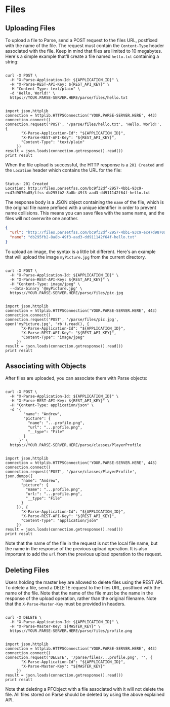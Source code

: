 # Files

## Uploading Files

To upload a file to Parse, send a POST request to the files URL, postfixed with the name of the file. The request must contain the `Content-Type` header associated with the file. Keep in mind that files are limited to 10 megabytes. Here's a simple example that'll create a file named `hello.txt` containing a string:

<div class="language-toggle">
<pre><code class="bash">
curl -X POST \
  -H "X-Parse-Application-Id: <span class="custom-parse-server-appid">${APPLICATION_ID}</span>" \
  -H "X-Parse-REST-API-Key: <span class="custom-parse-server-restapikey">${REST_API_KEY}</span>" \
  -H "Content-Type: text/plain" \
  -d 'Hello, World!' \
  <span class="custom-parse-server-protocol">https</span>://<span class="custom-parse-server-url">YOUR.PARSE-SERVER.HERE</span><span class="custom-parse-server-mount">/parse/</span>files/hello.txt
</code></pre>
<pre><code class="python">
import json,httplib
connection = httplib.HTTPSConnection('<span class="custom-parse-server-url">YOUR.PARSE-SERVER.HERE</span>', 443)
connection.connect()
connection.request('POST', '<span class="custom-parse-server-mount">/parse/</span>files/hello.txt', 'Hello, World!', {
       "X-Parse-Application-Id": "<span class="custom-parse-server-appid">${APPLICATION_ID}</span>",
       "X-Parse-REST-API-Key": "<span class="custom-parse-server-restapikey">${REST_API_KEY}</span>",
       "Content-Type": "text/plain"
     })
result = json.loads(connection.getresponse().read())
print result
</code></pre>
</div>

When the file upload is successful, the HTTP response is a `201 Created` and the `Location` header which contains the URL for the file:

<pre><code class="javascript">
Status: 201 Created
Location: http://files.parsetfss.com/bc9f32df-2957-4bb1-93c9-ec47d9870a05/tfss-db295fb2-8a8b-49f3-aad3-dd911142f64f-hello.txt
</code></pre>

The response body is a JSON object containing the `name` of the file, which is the original file name prefixed with a unique identifier in order to prevent name collisions. This means you can save files with the same name, and the files will not overwrite one another.

```json
{
  "url": "http://files.parsetfss.com/bc9f32df-2957-4bb1-93c9-ec47d9870a05/tfss-db295fb2-8a8b-49f3-aad3-dd911142f64f-hello.txt",
  "name": "db295fb2-8a8b-49f3-aad3-dd911142f64f-hello.txt"
}
```

To upload an image, the syntax is a little bit different. Here's an example that will upload the image `myPicture.jpg` from the current directory.

<div class="language-toggle">
<pre><code class="bash">
curl -X POST \
  -H "X-Parse-Application-Id: <span class="custom-parse-server-appid">${APPLICATION_ID}</span>" \
  -H "X-Parse-REST-API-Key: <span class="custom-parse-server-restapikey">${REST_API_KEY}</span>" \
  -H "Content-Type: image/jpeg" \
  --data-binary '@myPicture.jpg' \
  <span class="custom-parse-server-protocol">https</span>://<span class="custom-parse-server-url">YOUR.PARSE-SERVER.HERE</span><span class="custom-parse-server-mount">/parse/</span>files/pic.jpg
</code></pre>
<pre><code class="python">
import json,httplib
connection = httplib.HTTPSConnection('<span class="custom-parse-server-url">YOUR.PARSE-SERVER.HERE</span>', 443)
connection.connect()
connection.request('POST', '<span class="custom-parse-server-mount">/parse/</span>files/pic.jpg', open('myPicture.jpg', 'rb').read(), {
       "X-Parse-Application-Id": "<span class="custom-parse-server-appid">${APPLICATION_ID}</span>",
       "X-Parse-REST-API-Key": "<span class="custom-parse-server-restapikey">${REST_API_KEY}</span>",
       "Content-Type": "image/jpeg"
     })
result = json.loads(connection.getresponse().read())
print result
</code></pre>
</div>

## Associating with Objects

After files are uploaded, you can associate them with Parse objects:

<div class="language-toggle">
<pre><code class="bash">
curl -X POST \
  -H "X-Parse-Application-Id: <span class="custom-parse-server-appid">${APPLICATION_ID}</span>" \
  -H "X-Parse-REST-API-Key: <span class="custom-parse-server-restapikey">${REST_API_KEY}</span>" \
  -H "Content-Type: application/json" \
  -d '{
        "name": "Andrew",
        "picture": {
          "name": "...profile.png",
          "url": "...profile.png",
          "__type": "File"
        }
      }' \
  <span class="custom-parse-server-protocol">https</span>://<span class="custom-parse-server-url">YOUR.PARSE-SERVER.HERE</span><span class="custom-parse-server-mount">/parse/</span>classes/PlayerProfile
</code></pre>
<pre><code class="python">
import json,httplib
connection = httplib.HTTPSConnection('<span class="custom-parse-server-url">YOUR.PARSE-SERVER.HERE</span>', 443)
connection.connect()
connection.request('POST', '<span class="custom-parse-server-mount">/parse/</span>classes/PlayerProfile', json.dumps({
       "name": "Andrew",
       "picture": {
         "name": "...profile.png",
         "url:": "...profile.png",
         "__type": "File"
       }
     }), {
       "X-Parse-Application-Id": "<span class="custom-parse-server-appid">${APPLICATION_ID}</span>",
       "X-Parse-REST-API-Key": "<span class="custom-parse-server-restapikey">${REST_API_KEY}</span>",
       "Content-Type": "application/json"
     })
result = json.loads(connection.getresponse().read())
print result
</code></pre>
</div>

Note that the name of the file in the request is not the local file name, but the name in the response of the previous upload operation. It is also important to add the `url` from the previous upload operation to the request.


## Deleting Files

Users holding the master key are allowed to delete files using the REST API. To delete a file, send a DELETE request to the files URL, postfixed with the name of the file. Note that the name of the file must be the name in the response of the upload operation, rather than the original filename. Note that the `X-Parse-Master-Key` must be provided in headers.

<div class="language-toggle">
<pre><code class="bash">
curl -X DELETE \
  -H "X-Parse-Application-Id: <span class="custom-parse-server-appid">${APPLICATION_ID}</span>" \
  -H "X-Parse-Master-Key: <span class="custom-parse-server-masterkey">${MASTER_KEY}</span>" \
  <span class="custom-parse-server-protocol">https</span>://<span class="custom-parse-server-url">YOUR.PARSE-SERVER.HERE</span><span class="custom-parse-server-mount">/parse/</span>files/profile.png
</code></pre>
<pre><code class="python">
import json,httplib
connection = httplib.HTTPSConnection('<span class="custom-parse-server-url">YOUR.PARSE-SERVER.HERE</span>', 443)
connection.connect()
connection.request('DELETE', '<span class="custom-parse-server-mount">/parse/</span>files/...profile.png', '', {
       "X-Parse-Application-Id": "<span class="custom-parse-server-appid">${APPLICATION_ID}</span>",
       "X-Parse-Master-Key": "<span class="custom-parse-server-masterkey">${MASTER_KEY}</span>"
     })
result = json.loads(connection.getresponse().read())
print result
</code></pre>
</div>

Note that deleting a PFObject with a file associated with it will not delete the file. All files stored on Parse should be deleted by using the above explained API.
